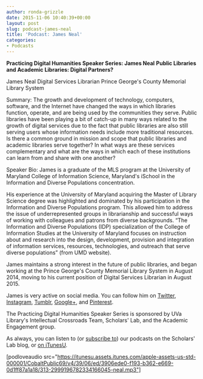 ```yaml
---
author: ronda-grizzle
date: 2015-11-06 10:40:39+00:00
layout: post
slug: podcast-james-neal
title: 'Podcast: James Neal'
categories:
- Podcasts
---
```


**Practicing Digital Humanities Speaker Series: James Neal**
**Public Libraries and Academic Libraries: Digital Partners?**

James Neal
Digital Services Librarian
Prince George's County Memorial Library System


Summary:
The growth and development of technology, computers, software, and the Internet have changed the ways in which libraries function, operate, and are being used by the communities they serve. Public libraries have been playing a bit of catch-up in many ways related to the growth of digital services due to the fact that public libraries are also still serving users whose information needs include more traditional resources. Is there a common ground in mission and scope that public libraries and academic libraries serve together? In what ways are these services complementary and what are the ways in which each of these institutions can learn from and share with one another?

Speaker Bio:
James is a graduate of the MLS program at the University of Maryland College of Information Science, Maryland's iSchool in the Information and Diverse Populations concentration. 

His experience at the University of Maryland acquiring the Master of Library Science degree was highlighted and dominated by his participation in the Information and Diverse Populations program. This allowed him to address the issue of underrepresented groups in librarianship and successful ways of working with colleagues and patrons from diverse backgrounds. “The Information and Diverse Populations (IDP) specialization of the College of Information Studies at the University of Maryland focuses on instruction about and research into the design, development, provision and integration of information services, resources, technologies, and outreach that serve diverse populations” (from UMD website).

James maintains a strong interest in the future of public libraries, and began working at the Prince George's County Memorial Library System in August 2014, moving to his current position of Digital Services Librarian in August 2015.

James is very active on social media. You can follow him on [Twitter](http://www.twitter.com/james3neal), [Instagram](https://instagram.com/james3neal/), [Tumblr](http://james3neal.tumblr.com/), [Google+](http://gplus.to/james3neal), and [Pinterest](http://www.pinterest.com/james3neal/pins/). 

The Practicing Digital Humanities Speaker Series is sponsored by UVa Library's Intellectual Crossroads Team, Scholars' Lab, and the Academic Engagement group.

As always, you can listen to (or [subscribe to](http://www.scholarslab.org/category/podcasts/)) our podcasts on the Scholars' Lab blog, or [on iTunesU](http://itunes.apple.com/us/itunes-u/scholars-lab-speaker-series/id401906619).

[podloveaudio src="https://itunesu.assets.itunes.com/apple-assets-us-std-000001/CobaltPublic69/v4/39/06/ed/3906ede0-f193-b362-e669-0d1ff87a1a18/313-2999196782334166045-neal.mp3"]
